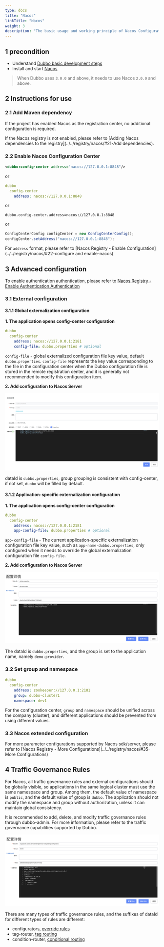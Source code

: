 ```yaml
---
type: docs
title: "Nacos"
linkTitle: "Nacos"
weight: 3
description: "The basic usage and working principle of Nacos Configuration Center."
---
```


## 1 precondition
* Understand [Dubbo basic development steps](../../../quick-start/spring-boot/)
* Install and start [Nacos](https://nacos.io/zh-cn/docs/quick-start.html)
> When Dubbo uses `3.0.0` and above, it needs to use Nacos `2.0.0` and above.

## 2 Instructions for use

### 2.1 Add Maven dependency
If the project has enabled Nacos as the registration center, no additional configuration is required.

If the Nacos registry is not enabled, please refer to [Adding Nacos dependencies to the registry](../../registry/nacos/#21-Add dependencies).

### 2.2 Enable Nacos Configuration Center
```xml
<dubbo:config-center address="nacos://127.0.0.1:8848"/>
```

or

```yaml
dubbo
  config-center
    address: nacos://127.0.0.1:8848
```

or

```properties
dubbo.config-center.address=nacos://127.0.0.1:8848
```

or

```java
ConfigCenterConfig configCenter = new ConfigCenterConfig();
configCenter.setAddress("nacos://127.0.0.1:8848");
```

For `address` format, please refer to [Nacos Registry - Enable Configuration](../../registry/nacos/#22-configure and enable-nacos)

## 3 Advanced configuration
To enable authentication authentication, please refer to [Nacos Registry - Enable Authentication Authentication](../../registry/nacos/#31-authentication)

### 3.1 External configuration
#### 3.1.1 Global externalization configuration
**1. The application opens config-center configuration**
```yaml
dubbo
  config-center
    address: nacos://127.0.0.1:2181
    config-file: dubbo.properties # optional
```
`config-file` - global externalized configuration file key value, default `dubbo.properties`. `config-file` represents the key value corresponding to the file in the configuration center when the Dubbo configuration file is stored in the remote registration center, and it is generally not recommended to modify this configuration item.

**2. Add configuration to Nacos Server**

![nacos-configcenter-global-properties.png](/imgs/user/nacos-configcenter-global-properties.png)

dataId is `dubbo.properties`, group grouping is consistent with config-center, if not set, `dubbo` will be filled by default.

#### 3.1.2 Application-specific externalization configuration

**1. The application opens config-center configuration**
```yaml
dubbo
  config-center
    address: nacos://127.0.0.1:2181
    app-config-file: dubbo.properties # optional
```

`app-config-file` - The current application-specific externalization configuration file key value, such as `app-name-dubbo.properties`, only configured when it needs to override the global externalization configuration file `config-file`.

**2. Add configuration to Nacos Server**

![nacos-configcenter-application-properties.png](/imgs/user/nacos-configcenter-application-properties.png)

The dataId is `dubbo.properties`, and the group is set to the application name, namely `demo-provider`.

### 3.2 Set group and namespace
```yaml
dubbo
  config-center
    address: zookeeper://127.0.0.1:2181
    group: dubbo-cluster1
    namespace: dev1
```

For the configuration center, `group` and `namespace` should be unified across the company (cluster), and different applications should be prevented from using different values.

### 3.3 Nacos extended configuration
For more parameter configurations supported by Nacos sdk/server, please refer to [Nacos Registry - More Configurations](../../registry/nacos/#35-More Configurations)

## 4 Traffic Governance Rules
For Nacos, all traffic governance rules and external configurations should be globally visible, so applications in the same logical cluster must use the same namespace and group. Among them, the default value of namespace is `public`, and the default value of group is `dubbo`. The application should not modify the namespace and group without authorization, unless it can maintain global consistency.

It is recommended to add, delete, and modify traffic governance rules through dubbo-admin. For more information, please refer to the traffic governance capabilities supported by Dubbo.

![nacos-configcenter-governance.jpg](/imgs/user/nacos-configcenter-governance.png)

There are many types of traffic governance rules, and the suffixes of dataId for different types of rules are different:

- configurators, [override rules](/zh-cn/overview/core-features/traffic/configuration-rule/)
- tag-router, [tag routing](/zh-cn/overview/core-features/traffic/tag-rule/)
- condition-router, [conditional routing](/zh-cn/overview/core-features/traffic/condition-rule/)